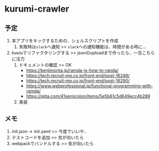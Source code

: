 # kurumi-crawler

## 予定

1. 本アプリをキックするための、シェルスクリプトを作成
   1. 失敗時は`slack`へ通知 >> `slack`への通知機能は、時間がある時に…
1. `Ramda`でリファクタリングする >> jsonのuploadまで作ったら、一旦こちらに注力
   1. ドキュメントの確認 >> OK
      - <https://kenjimorita.jp/ramda-js-how-to-randa/>
      - <https://tech.recruit-mp.co.jp/front-end/post-16249/>
      - <https://tech.recruit-mp.co.jp/front-end/post-16290/>
      - <https://www.webprofessional.jp/functional-programming-with-ramda/>
      - <https://qiita.com/41semicolon/items/5e5b61c5d649ecc4b289>
   1. 実装

## メモ

1. init.json -> init.yaml >> 今度でいいや..
1. テストコードを追加 >> 気が向いたら
1. webpackでバンドルする >> 気が向いたら
